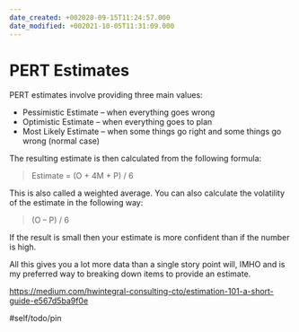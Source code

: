 ```yaml
---
date_created: +002020-09-15T11:24:57.000
date_modified: +002021-10-05T11:31:09.000
---
```


# PERT Estimates

PERT estimates involve providing three main values:

- Pessimistic Estimate – when everything goes wrong
- Optimistic Estimate – when everything goes to plan
- Most Likely Estimate – when some things go right and some things go wrong (normal case)

<!-- -->

The resulting estimate is then calculated from the following formula:

> Estimate = (O + 4M + P) / 6

This is also called a weighted average. You can also calculate the volatility of the estimate in the following way:

> (O – P) / 6

If the result is small then your estimate is more confident than if the number is high.

All this gives you a lot more data than a single story point will, IMHO and is my preferred way to breaking down items to provide an estimate.

https://medium.com/hwintegral-consulting-cto/estimation-101-a-short-guide-e567d5ba9f0e<!--  -->

#self/todo/pin
